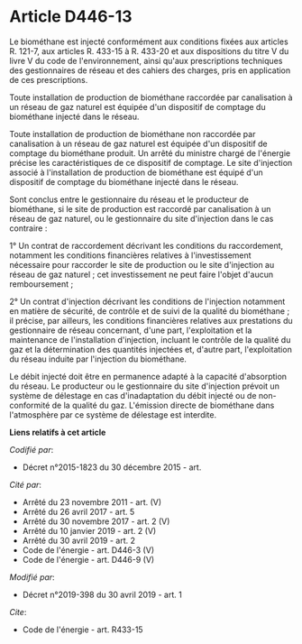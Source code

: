 # Article D446-13

Le biométhane est injecté conformément aux conditions fixées aux articles R. 121-7, aux articles R. 433-15 à R. 433-20 et aux
dispositions du titre V du livre V du code de l'environnement, ainsi qu'aux prescriptions techniques des gestionnaires de
réseau et des cahiers des charges, pris en application de ces prescriptions.

Toute installation de production de biométhane raccordée par canalisation à un réseau de gaz naturel est équipée d'un
dispositif de comptage du biométhane injecté dans le réseau.

Toute installation de production de biométhane non raccordée par canalisation à un réseau de gaz naturel est équipée d'un
dispositif de comptage du biométhane produit. Un arrêté du ministre chargé de l'énergie précise les caractéristiques de ce
dispositif de comptage. Le site d'injection associé à l'installation de production de biométhane est équipé d'un dispositif
de comptage du biométhane injecté dans le réseau.

Sont conclus entre le gestionnaire du réseau et le producteur de biométhane, si le site de production est raccordé par
canalisation à un réseau de gaz naturel, ou le gestionnaire du site d'injection dans le cas contraire :

1° Un contrat de raccordement décrivant les conditions du raccordement, notamment les conditions financières relatives à
l'investissement nécessaire pour raccorder le site de production ou le site d'injection au réseau de gaz naturel ; cet
investissement ne peut faire l'objet d'aucun remboursement ;

2° Un contrat d'injection décrivant les conditions de l'injection notamment en matière de sécurité, de contrôle et de suivi
de la qualité du biométhane ; il précise, par ailleurs, les conditions financières relatives aux prestations du gestionnaire
de réseau concernant, d'une part, l'exploitation et la maintenance de l'installation d'injection, incluant le contrôle de la
qualité du gaz et la détermination des quantités injectées et, d'autre part, l'exploitation du réseau induite par l'injection
du biométhane.

Le débit injecté doit être en permanence adapté à la capacité d'absorption du réseau. Le producteur ou le gestionnaire du
site d'injection prévoit un système de délestage en cas d'inadaptation du débit injecté ou de non-conformité de la qualité du
gaz. L'émission directe de biométhane dans l'atmosphère par ce système de délestage est interdite.

**Liens relatifs à cet article**

_Codifié par_:

  - Décret n°2015-1823 du 30 décembre 2015 - art.

_Cité par_:

  - Arrêté du 23 novembre 2011 - art. (V)
  - Arrêté du 26 avril 2017 - art. 5
  - Arrêté du 30 novembre 2017 - art. 2 (V)
  - Arrêté du 10 janvier 2019 - art. 2 (V)
  - Arrêté du 30 avril 2019 - art. 2
  - Code de l'énergie - art. D446-3 (V)
  - Code de l'énergie - art. D446-9 (V)

_Modifié par_:

  - Décret n°2019-398 du 30 avril 2019 - art. 1

_Cite_:

  - Code de l'énergie - art. R433-15
